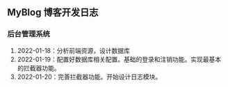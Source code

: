 ## MyBlog 博客开发日志

### 后台管理系统
1. 2022-01-18：分析前端资源，设计数据库
2. 2022-01-19：配置好数据库相关配置。基础的登录和注销功能。实现最基本的拦截器功能。
3. 2022-01-20：完善拦截器功能。开始设计日志模块。